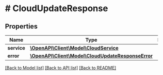 # # CloudUpdateResponse

## Properties

Name | Type | Description | Notes
------------ | ------------- | ------------- | -------------
**service** | [**\OpenAPI\Client\Model\CloudService**](CloudService.md) |  | [optional]
**error** | [**\OpenAPI\Client\Model\CloudUpdateResponseError**](CloudUpdateResponseError.md) |  | [optional]

[[Back to Model list]](../../README.md#models) [[Back to API list]](../../README.md#endpoints) [[Back to README]](../../README.md)

